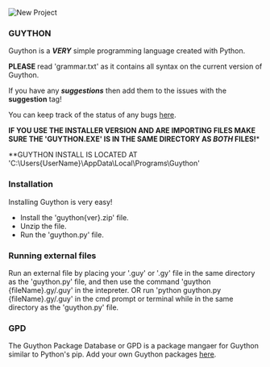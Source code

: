 ![New Project](https://github.com/user-attachments/assets/0ccecb1b-3b13-48f7-9bcf-3b76433902b2)

### **GUYTHON**

Guython is a ***VERY*** simple programming language created with Python.

**PLEASE** read 'grammar.txt' as it contains all syntax on the current version of Guython.

If you have any ***suggestions*** then add them to the issues with the **suggestion** tag!

You can keep track of the status of any bugs [here](https://github.com/users/this-guy-git/projects/3/).

**IF YOU USE THE INSTALLER VERSION AND ARE IMPORTING FILES MAKE SURE THE 'GUYTHON.EXE' IS IN THE SAME DIRECTORY AS *BOTH* FILES!***

**GUYTHON INSTALL IS LOCATED AT 'C:\Users\{UserName}\AppData\Local\Programs\Guython'

### **Installation**
Installing Guython is very easy!
- Install the 'guython{ver}.zip' file.
- Unzip the file.
- Run the 'guython.py' file.

### **Running external files**
Run an external file by placing your '.guy' or '.gy' file in the same directory as the 'guython.py' file, and then use the command 'guython {fileName}.gy/.guy' in the intepreter.
OR run 'python guython.py {fileName}.gy/.guy' in the cmd prompt or terminal while in the same directory as the 'guython.py' file.

### **GPD**
The Guython Package Database or GPD is a package mangaer for Guython similar to Python's pip. Add your own Guython packages [here](https://github.com/this-guy-git/guython-packages).

